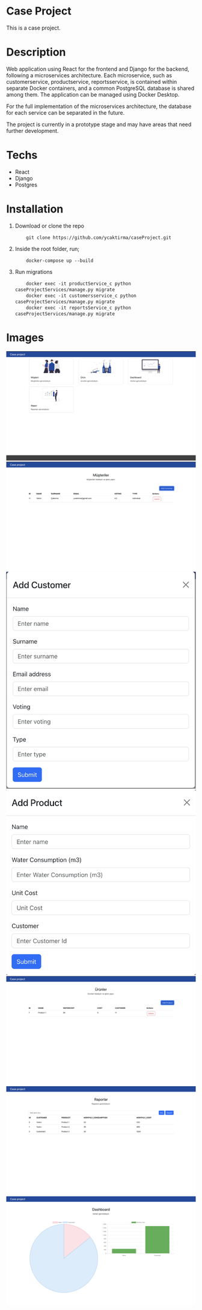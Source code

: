 # Case Project
This is a case project.

# Description
Web application using React for the frontend and Django for the backend, following a microservices architecture. Each microservice, such as customerservice, productservice, reportsservice, is contained within separate Docker containers, and a common PostgreSQL database is shared among them. The application can be managed using Docker Desktop.

For the full implementation of the microservices architecture, the database for each service can be separated in the future.

The project is currently in a prototype stage and may have areas that need further development.

# Techs
 - React
 - Django
 - Postgres

# Installation
 1) Download or clone the repo
    ```
        git clone https://github.com/ycaktirma/caseProject.git
    ```
 2) Inside the root folder, run;
    ```
        docker-compose up --build
    ```
 3) Run migrations
    ```
        docker exec -it productService_c python caseProjectServices/manage.py migrate
        docker exec -it customersservice_c python caseProjectServices/manage.py migrate
        docker exec -it reportsService_c python caseProjectServices/manage.py migrate
    ```


# Images
![1](readme_resources/1.png)
![2](readme_resources/2.png)
![3](readme_resources/3.png)
![4](readme_resources/4.png)
![5](readme_resources/5.png)
![6](readme_resources/6.png)
![7](readme_resources/7.png)